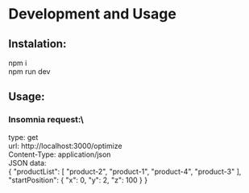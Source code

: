 # Development and Usage

## Instalation:
npm i\
npm run dev

## Usage:
### Insomnia request:\
type: get\
url: http://localhost:3000/optimize \
Content-Type: application/json \
JSON data: \
{
	"productList": [
		"product-2",
		"product-1",
		"product-4",
		"product-3"
	],
	"startPosition": {
		"x": 0,
		"y": 2,
		"z": 100
	}
}




